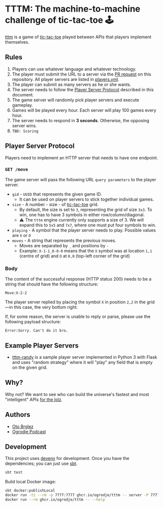 # TTTM: The machine-to-machine challenge of tic-tac-toe 🕹️

[tttm] is a game of [tic-tac-toe][ttt] played between APIs that players implement themselves.

## Rules

1. Players can use whatever language and whatever technology.
2. The player must submit the URL to a server via the [PR request](https://github.com/ogrodje/tttm/pulls) on this
   repository. All player servers are listed in [players.yml](./players.yml).
3. The player can submit as many servers as he or she wants.
4. The server needs to follow the [Player Server Protocol](#player-server-protocol) described in this document.
5. The game server will randomly pick player servers and execute gameplay.
6. Games will be played every hour. Each server will play 100 games every hour.
7. The server needs to respond in **3 seconds**. Otherwise, the opposing server wins.
8. `TBD: Scoring`

## Player Server Protocol

Players need to implement an HTTP server that needs to have one endpoint.

### `GET /move`

The game server will pass the following URL `query parameters` to the player server.

- `gid` - `UUID` that represents the given game ID.
    - It can be used on player servers to stick together individual games.
- `size` - A number - size - of [tic-tac-toe][ttt] grid.
    - By default, the size is set to `3`, representing the grid of size `3x3`. To win, one has to have 3 symbols in
      either row/column/diagonal.
    - ⚠️ The `tttm` engine currently only supports a size of 3. We will expand this to `5x5` and `7x7`, where one must
      put four symbols to win.
- `playing` - A symbol that the player server needs to play. Possible values are `X` or `O`
- `moves` - A string that represents the previous moves.
    - Moves are separated by `_` and positions by `-`
    - Example: `X-1-1_O-0-0` means that the `X` symbol was at location `1,1` (centre of grid) and `O` at `0,0` (top-left
      corner of the grid)

### Body

The content of the successful response (HTTP status 200) needs to be a string that should have the following structure:

```
Move:X-2-2
```

The player server replied by placing the symbol `X` in position `2,2` in the grid—in this case, the very bottom right.

If, for some reason, the server is unable to reply or parse, please use the following payload structure:

```
Error:Sorry. Can't do it bro.
```

## Example Player Servers

- [tttm-randy](https://github.com/otobrglez/tttm-randy) is a sample player server implemented in Python 3 with Flask and
  uses "random strategy" where it will "play" any field that is empty on the given grid.

## Why?

Why not? We want to see who can build the universe's fastest and most "intelligent"
APIs [for the lolz](https://www.urbandictionary.com/define.php?term=for+the+lolz).

## Authors

- [Oto Brglez](https://github.com/otobrglez)
- [Ogrodje Podcast](https://ogrodje.si)

## Development

This project uses [devenv](https://devenv.sh/) for development. Once you have the dependencies; you can just
use [sbt](https://www.scala-sbt.org/).

```bash
sbt test
```

Build local Docker image:

```bash
sbt docker:publishLocal
docker run -ti --rm -p 7777:7777 ghcr.io/ogrodje/tttm -- server -P 7777
docker run --rm ghcr.io/ogrodje/tttm -- --help
```


[tttm]: https://github.com/ogrodje/tttm

[ttt]: https://en.wikipedia.org/wiki/Tic-tac-toe
